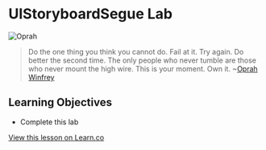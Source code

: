 # UIStoryboardSegue Lab

![Oprah](http://i.imgur.com/JKsuwAw.jpg?1)  

> Do the one thing you think you cannot do. Fail at it. Try again. Do better the second time. The only people who never tumble are those who never mount the high wire. This is your moment. Own it. ~[Oprah Winfrey](https://en.wikipedia.org/wiki/Oprah_Winfrey)

## Learning Objectives

* Complete this lab

<a href='https://learn.co/lessons/SegueLab' data-visibility='hidden'>View this lesson on Learn.co</a>
